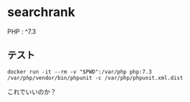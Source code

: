 # searchrank

PHP : ^7.3

## テスト

```
docker run -it --rm -v "$PWD":/var/php php:7.3 /var/php/vendor/bin/phpunit -c /var/php/phpunit.xml.dist
```

これでいいのか？